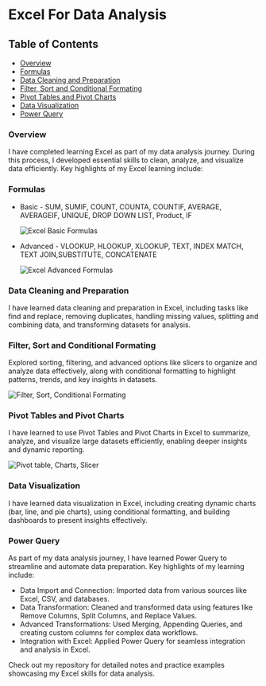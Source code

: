 # Excel For Data Analysis

## Table of Contents

- [Overview](#overview)
- [Formulas](#formulas)
- [Data Cleaning and Preparation](#data-cleaning-and-preparation)
- [Filter, Sort and Conditional Formating](#filter-sort-and-conditional-formating)
- [Pivot Tables and Pivot Charts](#pivot-tables-and-pivot-charts)
- [Data Visualization](#data-visualization)
- [Power Query](#power-query)

### Overview

I have completed learning Excel as part of my data analysis journey. During this process, I developed essential skills to clean, analyze, and visualize data efficiently. Key highlights of my Excel learning include:

### Formulas

- Basic - SUM, SUMIF, COUNT, COUNTA, COUNTIF, AVERAGE, AVERAGEIF, UNIQUE, DROP DOWN LIST, Product, IF

  ![Excel Basic Formulas](https://github.com/user-attachments/assets/b36c1318-a99a-4550-b4d8-0b5bfb2489b3)

  
- Advanced - VLOOKUP, HLOOKUP, XLOOKUP, TEXT, INDEX MATCH, TEXT JOIN,SUBSTITUTE, CONCATENATE

  ![Excel Advanced Formulas](https://github.com/user-attachments/assets/dd40d74b-4ce5-4bb7-a22d-3c8f88eac656)


### Data Cleaning and Preparation

I have learned data cleaning and preparation in Excel, including tasks like find and replace, removing duplicates, handling missing values, splitting and combining data, and transforming datasets for analysis.

### Filter, Sort and Conditional Formating

Explored sorting, filtering, and advanced options like slicers to organize and analyze data effectively, along with conditional formatting to highlight patterns, trends, and key insights in datasets.

![Filter, Sort, Conditional Formating](https://github.com/user-attachments/assets/a6acb883-81e5-4498-a9d8-854fe6f07a8e)


### Pivot Tables and Pivot Charts

I have learned to use Pivot Tables and Pivot Charts in Excel to summarize, analyze, and visualize large datasets efficiently, enabling deeper insights and dynamic reporting.

![Pivot table, Charts, Slicer](https://github.com/user-attachments/assets/f6ce7576-266c-442c-8dc0-10274468c7a3)


### Data Visualization

I have learned data visualization in Excel, including creating dynamic charts (bar, line, and pie charts), using conditional formatting, and building dashboards to present insights effectively.

### Power Query

As part of my data analysis journey, I have learned Power Query to streamline and automate data preparation. Key highlights of my learning include:

- Data Import and Connection: Imported data from various sources like Excel, CSV, and databases.
- Data Transformation: Cleaned and transformed data using features like Remove Columns, Split Columns, and Replace Values.
- Advanced Transformations: Used Merging, Appending Queries, and creating custom columns for complex data workflows.
- Integration with Excel: Applied Power Query for seamless integration and analysis in Excel.

Check out my repository for detailed notes and practice examples showcasing my Excel skills for data analysis.




